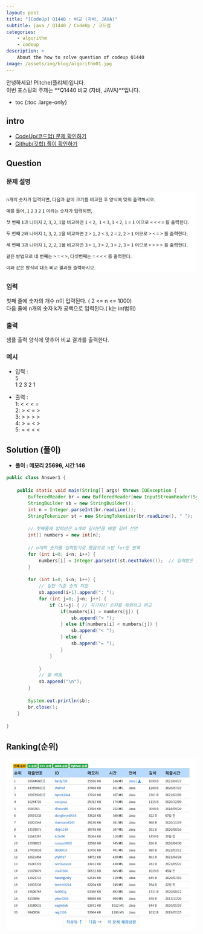 ```yaml
---
layout: post
title: "[CodeUp] Q1440 : 비교 (자바, JAVA)"
subtitle: java / Q1440 / CodeUp / 코드업
categories:
    - algorithm
    - codeup
description: >
    About the how to solve question of codeup Q1440
image: /assets/img/blog/algorithm01.jpg
---
```


안녕하세요! Plitche(플리체)입니다.  
이번 포스팅의 주제는 **Q1440 비교 (자바, JAVA)**입니다.

* toc
{:toc .large-only}

## intro
* [CodeUp(코드업) 문제 확인하기](https://codeup.kr/problem.php?id=1440)  
* [Github(깃헙) 풀이 확인하기](https://github.com/plitche/CodeUp_Solution/tree/master/Q1401~Q1500/Q1440)  

## Question
### 문제 설명
![](/assets/post/codeup/Q1400~Q1499/20211018/01.JPG)  

### 입력
첫째 줄에 숫자의 개수 n이 입력된다. ( 2 <= n <= 1000)  
다음 줄에 n개의 숫자 k가 공백으로 입력된다.( k는 int범위)  

### 출력
샘플 출력 양식에 맞추어 비교 결과를 출력한다.  

### 예시
* 입력 :  
5  
1 2 3 2 1  

* 출력 :  
1: < < < =  
2: > < = >  
3: > > > >  
4: > = < >  
5: = < < <  

## Solution (풀이)
* **풀이 : 메모리 25696, 시간 146**  

```java
public class Answer1 {

    public static void main(String[] args) throws IOException {
        BufferedReader br = new BufferedReader(new InputStreamReader(System.in));
        StringBuilder sb = new StringBuilder();
        int n = Integer.parseInt(br.readLine());
        StringTokenizer st = new StringTokenizer(br.readLine(), " ");
        
        // 첫째줄에 입력받은 n개의 길이만큼 배열 길이 선언
        int[] numbers = new int[n];
        
        // n개의 숫자를 입력받기로 했음으로 n번 for문 반복
        for (int i=0; i<n; i++) {
        	numbers[i] = Integer.parseInt(st.nextToken());	// 입력받은 숫자 저장
        }
        
        for (int i=0; i<n; i++) {
        	// 일단 기준 숫자 저장
        	sb.append(i+1).append(": ");
        	for (int j=0; j<n; j++) {
        		if (i!=j) {	// 자기자신 숫자를 제외하고 비교
        			if(numbers[i] > numbers[j]) {
        				sb.append("> ");
        			} else if(numbers[i] < numbers[j]) {
        				sb.append("< ");
        			} else {
        				sb.append("= ");
        			}
        		}
        			
        	}
        	// 줄 띄움
        	sb.append("\n");
        }
        
        System.out.println(sb);
        br.close();
    }
    	 
}
```  

## Ranking(순위)
![](/assets/post/codeup/Q1400~Q1499/20211018/03.JPG)  